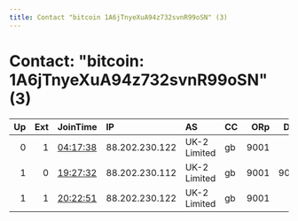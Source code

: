 ```yaml
---
title: Contact "bitcoin 1A6jTnyeXuA94z732svnR99oSN" (3)
---
```


# Contact: "bitcoin: 1A6jTnyeXuA94z732svnR99oSN" (3)

|   Up |   Ext | JoinTime                                                                                            | IP             | AS           | CC   |   ORp |   Dirp | OS    | Version   | Nickname   |   eFamMembers |
|-----:|------:|:----------------------------------------------------------------------------------------------------|:---------------|:-------------|:-----|------:|-------:|:------|:----------|:-----------|--------------:|
|    0 |     1 | [04:17:38](https://metrics.torproject.org/rs.html#details/724AFBAC2CEC8BBDE80E449F9D3BB6D780D38A30) | 88.202.230.122 | UK-2 Limited | gb   |  9001 |     80 | Linux | 0.4.2.7   | ApexTwo    |             1 |
|    1 |     0 | [19:27:32](https://metrics.torproject.org/rs.html#details/13F80E6417A53F5BD017ECC885E2598AB2DA32B1) | 88.202.230.112 | UK-2 Limited | gb   |  9001 |   9030 | Linux | 0.4.2.7   | ApexOne    |             1 |
|    1 |     1 | [20:22:51](https://metrics.torproject.org/rs.html#details/C6966EA8EFE0EFEF6E895A40758138ED3DB4A8A6) | 88.202.230.122 | UK-2 Limited | gb   |  9001 |     80 | Linux | 0.4.2.7   | ApexThree  |             1 |
